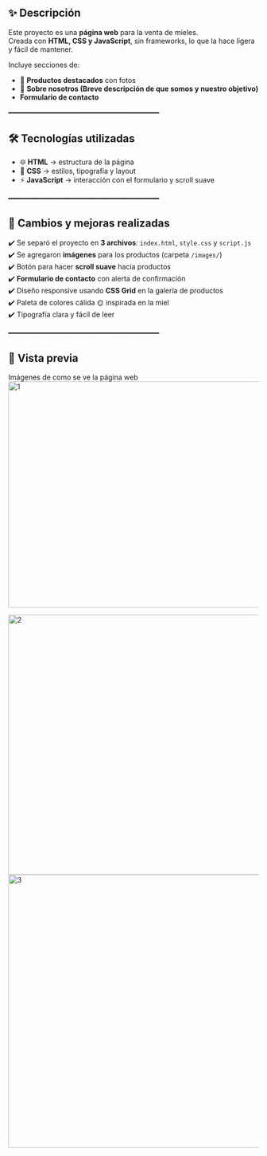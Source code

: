 ## ✨ Descripción  
Este proyecto es una **página web**  para la venta de mieles.  
Creada con **HTML, CSS y JavaScript**, sin frameworks, lo que la hace ligera y fácil de mantener.  

Incluye secciones de:  
- 🛒 **Productos destacados** con fotos  
- 🌻 **Sobre nosotros (Breve descripción de que somos y nuestro objetivo)**  
-  **Formulario de contacto**  

━━━━━━━━━━━━━━━━━━━━━━━━━━━━━━━━━━━━

## 🛠️ Tecnologías utilizadas  
- 🌐 **HTML** → estructura de la página  
- 🎨 **CSS** → estilos, tipografía y layout  
- ⚡ **JavaScript** → interacción con el formulario y scroll suave  

━━━━━━━━━━━━━━━━━━━━━━━━━━━━━━━━━━━━

## 🔧 Cambios y mejoras realizadas  
✔️ Se separó el proyecto en **3 archivos**: `index.html`, `style.css` y `script.js`  
✔️ Se agregaron **imágenes** para los productos (carpeta `/images/`)  
✔️ Botón para hacer **scroll suave** hacia productos  
✔️ **Formulario de contacto** con alerta de confirmación  
✔️ Diseño responsive usando **CSS Grid** en la galería de productos  
✔️ Paleta de colores cálida 🌞 inspirada en la miel  
✔️ Tipografía clara y fácil de leer  

━━━━━━━━━━━━━━━━━━━━━━━━━━━━━━━━━━━━

## 📸 Vista previa
Imágenes de como se ve la página web
<img width="1365" height="454" alt="1" src="https://github.com/user-attachments/assets/2c55a328-0451-4118-bd3d-7f974192bd28" />

<img width="1365" height="522" alt="2" src="https://github.com/user-attachments/assets/0d13c048-e991-4982-91a4-433ab68e6498" />

<img width="1365" height="548" alt="3" src="https://github.com/user-attachments/assets/80b93996-0373-452e-99e8-450c845a6e9f" />
